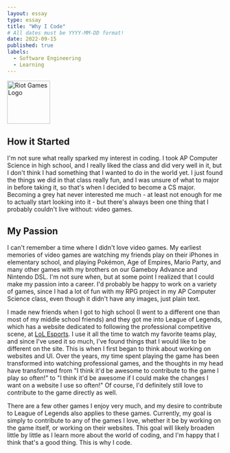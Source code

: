 ```yaml
---
layout: essay
type: essay
title: "Why I Code"
# All dates must be YYYY-MM-DD format!
date: 2022-09-15
published: true
labels:
  - Software Engineering
  - Learning
---
```


<img width="100px" class="rounded float-start pe-4" src="../img/Riot Games Logo.ico" alt="Riot Games Logo">

<h2>How it Started</h2>

I'm not sure what really sparked my interest in coding. I took AP Computer Science in high school, and I really liked the class and did very well in it, but I don't think I had something that I wanted to do in the world yet. I just found the things we did in that class really fun, and I was unsure of what to major in before taking it, so that's when I decided to become a CS major. Becoming a grey hat never interested me much - at least not enough for me to actually start looking into it - but there's always been one thing that I probably couldn't live without: video games.

<h2>My Passion</h2>

I can't remember a time where I didn't love video games. My earliest memories of video games are watching my friends play on their iPhones in elementary school, and playing Pokémon, Age of Empires, Mario Party, and many other games with my brothers on our Gameboy Advance and Nintendo DSL. I'm not sure when, but at some point I realized that I could make my passion into a career. I'd probably be happy to work on a variety of games, since I had a lot of fun with my RPG project in my AP Computer Science class, even though it didn't have any images, just plain text.

I made new friends when I got to high school (I went to a different one than most of my middle school friends) and they got me into League of Legends, which has a website dedicated to following the professional competitive scene, at <a href="https://lolesports.com">LoL Esports</a>. I use it all the time to watch my favorite teams play, and since I've used it so much, I've found things that I would like to be different on the site. This is when I first began to think about working on websites and UI. Over the years, my time spent playing the game has been transformed into watching professional games, and the thoughts in my head have transformed from "I think it'd be awesome to contribute to the game I play so often!" to "I think it'd be awesome if I could make the changes I want on a website I use so often!" Of course, I'd definitely still love to contribute to the game directly as well.

There are a few other games I enjoy very much, and my desire to contribute to League of Legends also applies to these games. Currently, my goal is simply to contribute to any of the games I love, whether it be by working on the game itself, or working on their websites. This goal will likely broaden little by little as I learn more about the world of coding, and I'm happy that I think that's a good thing. This is why I code.
